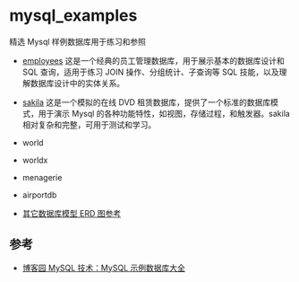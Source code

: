 # mysql_examples

精选 Mysql 样例数据库用于练习和参照

- [employees](./employees/README.md) 这是一个经典的员工管理数据库，用于展示基本的数据库设计和 SQL 查询，适用于练习 JOIN 操作、分组统计、子查询等 SQL 技能，以及理解数据库设计中的实体关系。

- [sakila](./sakila/README.md) 这是一个模拟的在线 DVD 租赁数据库，提供了一个标准的数据库模式，用于演示 Mysql 的各种功能特性，如视图，存储过程，和触发器。sakila 相对复杂和完整，可用于测试和学习。

- world
- worldx
- menagerie
- airportdb
- [其它数据库模型 ERD 图参考](https://www.visual-paradigm.com/cn/guide/data-modeling/what-is-entity-relationship-diagram/)

## 参考

- [博客园 MySQL 技术：MySQL 示例数据库大全 ](https://www.cnblogs.com/mysqljs/p/18243559)
